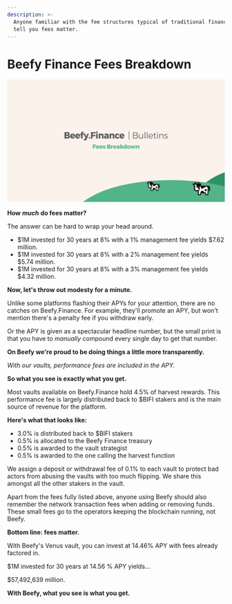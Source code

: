 ```yaml
---
description: >-
  Anyone familiar with the fee structures typical of traditional finance will
  tell you fees matter.
---
```


# Beefy Finance Fees Breakdown

![](../.gitbook/assets/bulletin-beefy-finance-fees-breakdown.png)

**How** _**much**_ **do fees matter?**

The answer can be hard to wrap your head around.

* $1M invested for 30 years at 8% with a 1% management fee yields $7.62 million.
* $1M invested for 30 years at 8% with a 2% management fee yields $5.74 million.
* $1M invested for 30 years at 8% with a 3% management fee yields $4.32 million.

**Now, let's throw out modesty for a minute.**

Unlike some platforms flashing their APYs for your attention, there are no catches on Beefy.Finance. For example, they'll promote an APY, but won't mention there's a penalty fee if you withdraw early.

Or the APY is given as a spectacular headline number, but the small print is that you have to _manually_ compound every single day to get that number.

**On Beefy we're proud to be doing things a little more transparently.**

_With our vaults, performance fees are included in the APY._

**So what you see is exactly what you get.**

Most vaults available on Beefy.Finance hold 4.5% of harvest rewards. This performance fee is largely distributed back to $BIFI stakers and is the main source of revenue for the platform.

**Here's what that looks like:**

* 3.0% is distributed back to $BIFI stakers
* 0.5% is allocated to the Beefy Finance treasury
* 0.5% is awarded to the vault strategist
* 0.5% is awarded to the one calling the harvest function

We assign a deposit or withdrawal fee of 0.1% to each vault to protect bad actors from abusing the vaults with too much flipping. We share this amongst all the other stakers in the vault.

Apart from the fees fully listed above, anyone using Beefy should also remember the network transaction fees when adding or removing funds. These small fees go to the operators keeping the blockchain running, not Beefy.

**Bottom line: fees matter.**

With Beefy's Venus vault, you can invest at 14.46% APY with fees already factored in.

$1M invested for 30 years at 14.56 % APY yields…

$57,492,639 million.

**With Beefy, what you see is what you get.**


